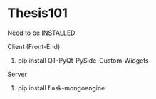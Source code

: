 # Thesis101


Need to be INSTALLED

Client (Front-End)
1. pip install QT-PyQt-PySide-Custom-Widgets

Server
1. pip install flask-mongoengine
